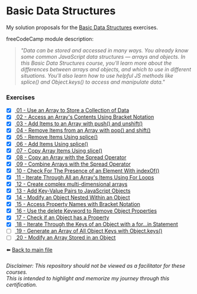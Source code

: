 # Basic Data Structures

My solution proposals for the [Basic Data Structures](https://www.freecodecamp.org/learn/javascript-algorithms-and-data-structures/#basic-data-structures)
exercises.

freeCodeCamp module description:
> *"Data can be stored and accessed in many ways. You already know some common JavaScript data structures — arrays and objects. In this Basic Data Structures course, you'll learn more about the differences between arrays and objects, and which to use in different situations. You'll also learn how to use helpful JS methods like splice() and Object.keys() to access and manipulate data."*

### Exercises

- [X] [ 01 - Use an Array to Store a Collection of Data]()
- [X] [ 02 - Access an Array's Contents Using Bracket Notation]()
- [X] [ 03 - Add Items to an Array with push() and unshift()]()
- [X] [ 04 - Remove Items from an Array with pop() and shift()]()
- [X] [ 05 - Remove Items Using splice()]()
- [X] [ 06 - Add Items Using splice()]()
- [X] [ 07 - Copy Array Items Using slice()]()
- [X] [ 08 - Copy an Array with the Spread Operator]()
- [X] [ 09 - Combine Arrays with the Spread Operator]()
- [X] [ 10 - Check For The Presence of an Element With indexOf()]()
- [X] [ 11 - Iterate Through All an Array's Items Using For Loops]()
- [X] [ 12 - Create complex multi-dimensional arrays]()
- [X] [ 13 - Add Key-Value Pairs to JavaScript Objects]()
- [X] [ 14 - Modify an Object Nested Within an Object]()
- [X] [ 15 - Access Property Names with Bracket Notation]()
- [X] [ 16 - Use the delete Keyword to Remove Object Properties]()
- [X] [ 17 - Check if an Object has a Property]()
- [X] [ 18 - Iterate Through the Keys of an Object with a for...in Statement]()
- [ ] [ 19 - Generate an Array of All Object Keys with Object.keys()]()
- [ ] [ 20 - Modify an Array Stored in an Object]()

⬅️ [Back to main file](../README.md)

###### Disclaimer: This repository should not be viewed as a facilitator for these courses. <br> This is intended to highlight and memorize my journey through this certification.